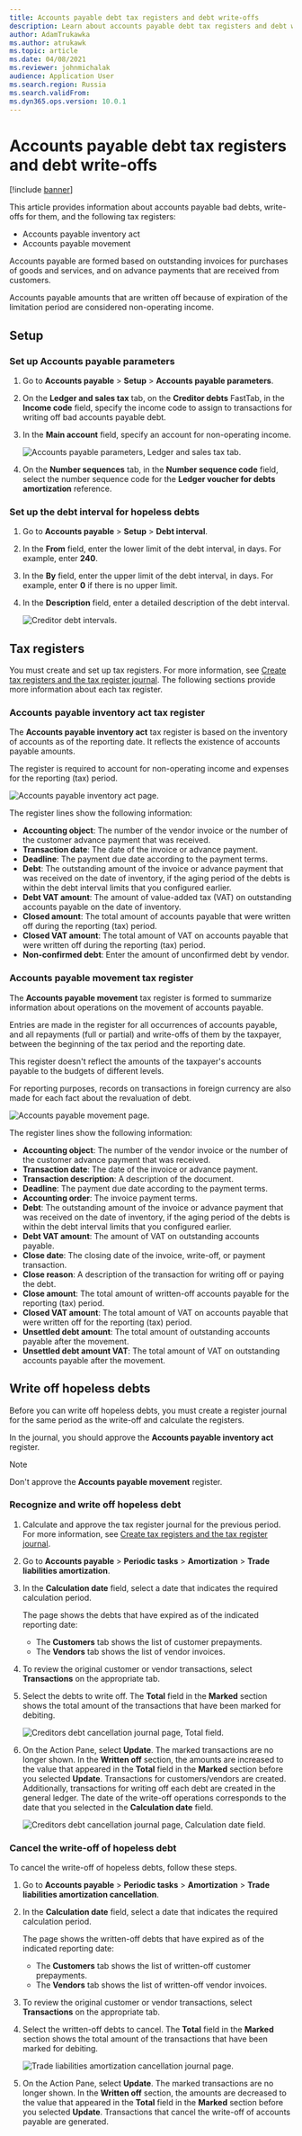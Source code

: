 ```yaml
---
title: Accounts payable debt tax registers and debt write-offs
description: Learn about accounts payable debt tax registers and debt write-offs, including a step-by-step process on setting up Accounts payable parameters.
author: AdamTrukawka
ms.author: atrukawk
ms.topic: article
ms.date: 04/08/2021
ms.reviewer: johnmichalak
audience: Application User
ms.search.region: Russia
ms.search.validFrom: 
ms.dyn365.ops.version: 10.0.1
---
```


# Accounts payable debt tax registers and debt write-offs

[!include [banner](../../includes/banner.md)]


This article provides information about accounts payable bad debts, write-offs for them, and the following tax registers:
-   Accounts payable inventory act
-   Accounts payable movement

Accounts payable are formed based on outstanding invoices for purchases of goods and services, and on advance payments that are received from
customers.

Accounts payable amounts that are written off because of expiration of the limitation period are considered non-operating income.

## Setup

### Set up Accounts payable parameters

1. Go to **Accounts payable** > **Setup** > **Accounts payable parameters**.
2. On the **Ledger and sales tax** tab, on the **Creditor debts** FastTab, in the **Income code** field, specify the income code to assign to transactions for writing off bad accounts payable debt.
3. In the **Main account** field, specify an account for non-operating income.

    ![Accounts payable parameters, Ledger and sales tax tab.](../media/1-AP_tax.png)

4. On the **Number sequences** tab, in the **Number sequence code** field, select the number sequence code for the **Ledger voucher for debts amortization** reference.

### Set up the debt interval for hopeless debts

1. Go to **Accounts payable** > **Setup** > **Debt interval**.
2. In the **From** field, enter the lower limit of the debt interval, in days. For example, enter **240**.
3. In the **By** field, enter the upper limit of the debt interval, in days. For example, enter **0** if there is no upper limit.
4. In the **Description** field, enter a detailed description of the debt interval.

    ![Creditor debt intervals.](../media/2-AP_tax.png)

## Tax registers

You must create and set up tax registers. For more information, see [Create tax registers and the tax register journal](rus-profit-tax-registers.md#create-a-tax-register). The following sections provide more information about each tax register.

### Accounts payable inventory act tax register

The **Accounts payable inventory act** tax register is based on the inventory of accounts as of the reporting date. It reflects the existence of accounts payable amounts.

The register is required to account for non-operating income and expenses for the reporting (tax) period.

   ![Accounts payable inventory act page.](../media/3-AP_tax.png)

The register lines show the following information:

- **Accounting object**: The number of the vendor invoice or the number of the customer advance payment that was received.
- **Transaction date**: The date of the invoice or advance payment.
- **Deadline**: The payment due date according to the payment terms.
- **Debt**: The outstanding amount of the invoice or advance payment that was received on the date of inventory, if the aging period of the debts is within the debt interval limits that you configured earlier.
- **Debt VAT amount**: The amount of value-added tax (VAT) on outstanding accounts payable on the date of inventory.
- **Closed amount**: The total amount of accounts payable that were written off during the reporting (tax) period.
- **Closed VAT amount**: The total amount of VAT on accounts payable that were written off during the reporting (tax) period.
- **Non-confirmed debt**: Enter the amount of unconfirmed debt by vendor.

### Accounts payable movement tax register

The **Accounts payable movement** tax register is formed to summarize information about operations on the movement of accounts payable.

Entries are made in the register for all occurrences of accounts payable, and all repayments (full or partial) and write-offs of them by the taxpayer, between the beginning of the tax period and the reporting date.

This register doesn't reflect the amounts of the taxpayer's accounts payable to the budgets of different levels.

For reporting purposes, records on transactions in foreign currency are also made for each fact about the revaluation of debt.

   ![Accounts payable movement page.](../media/4-AP_tax.png)

The register lines show the following information:

- **Accounting object**: The number of the vendor invoice or the number of the customer advance payment that was received.
- **Transaction date**: The date of the invoice or advance payment.
- **Transaction description**: A description of the document.
- **Deadline**: The payment due date according to the payment terms.
- **Accounting order**: The invoice payment terms.
- **Debt**: The outstanding amount of the invoice or advance payment that was received on the date of inventory, if the aging period of the debts is within the debt interval limits that you configured earlier.
- **Debt VAT amount**: The amount of VAT on outstanding accounts payable.
- **Close date**: The closing date of the invoice, write-off, or payment transaction.
- **Close reason**: A description of the transaction for writing off or paying the debt.
- **Close amount**: The total amount of written-off accounts payable for the reporting (tax) period.
- **Closed VAT amount**: The total amount of VAT on accounts payable that were written off for the reporting (tax) period.
- **Unsettled debt amount**: The total amount of outstanding accounts payable after the movement.
- **Unsettled debt amount VAT**: The total amount of VAT on outstanding accounts payable after the movement.

## Write off hopeless debts

Before you can write off hopeless debts, you must create a register journal for the same period as the write-off and calculate the registers.

In the journal, you should approve the **Accounts payable inventory act** register.

> [!NOTE]
> Don't approve the **Accounts payable movement** register.

### Recognize and write off hopeless debt

1. Calculate and approve the tax register journal for the previous period. For more information, see [Create tax registers and the tax register journal](rus-profit-tax-registers.md#create-and-work-with-a-tax-register-journal).
2. Go to **Accounts payable** > **Periodic tasks** > **Amortization** > **Trade liabilities amortization**.
3. In the **Calculation date** field, select a date that indicates the required calculation period.

    The page shows the debts that have expired as of the indicated reporting date:

    -   The **Customers** tab shows the list of customer prepayments.
    -   The **Vendors** tab shows the list of vendor invoices.

4. To review the original customer or vendor transactions, select **Transactions** on the appropriate tab.
5. Select the debts to write off. The **Total** field in the **Marked** section shows the total amount of the transactions that have been marked for debiting.

    ![Creditors debt cancellation journal page, Total field.](../media/5-AP_tax.png)

6. On the Action Pane, select **Update**. The marked transactions are no longer shown. In the **Written off** section, the amounts are increased to the value that appeared in the **Total** field in the **Marked** section before you selected **Update**. Transactions for customers/vendors are created. Additionally, transactions for writing off each debt are created in the general ledger. The date of the write-off operations corresponds to the date that you selected in the **Calculation date** field.

    ![Creditors debt cancellation journal page, Calculation date field.](../media/6-AP_tax.png)

### Cancel the write-off of hopeless debt

To cancel the write-off of hopeless debts, follow these steps.

1. Go to **Accounts payable** > **Periodic tasks** > **Amortization** > **Trade liabilities amortization cancellation**.
2. In the **Calculation date** field, select a date that indicates the required calculation period.

    The page shows the written-off debts that have expired as of the indicated reporting date:

    - The **Customers** tab shows the list of written-off customer prepayments.
    - The **Vendors** tab shows the list of written-off vendor invoices.

3. To review the original customer or vendor transactions, select **Transactions** on the appropriate tab.
4. Select the written-off debts to cancel. The **Total** field in the **Marked** section shows the total amount of the transactions that have been marked for debiting.

    ![Trade liabilities amortization cancellation journal page.](../media/7-AP_tax.png)

5. On the Action Pane, select **Update**. The marked transactions are no longer shown. In the **Written off** section, the amounts are decreased to the value that appeared in the **Total** field in the **Marked** section before you selected **Update**. Transactions that cancel the write-off of accounts payable are generated.
